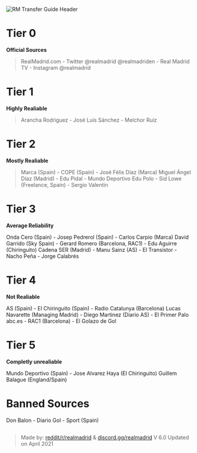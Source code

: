 ![RM Transfer Guide Header](https://user-images.githubusercontent.com/82177200/114086522-909a0b00-9867-11eb-9ed3-8d87756121c3.png)



# Tier 0
**Official Sources**

> RealMadrid.com - Twitter @realmadrid @realmadriden - Real Madrid TV - Instagram @realmadrid

# Tier 1
**Highly Realiable**

> Arancha Rodriguez - José Luis Sánchez - Melchor Ruiz

# Tier 2
**Mostly Realiable**

> Marca (Spain) -		COPE (Spain) - José Félix Díaz (Marca)
> Miguel Ángel Díaz (Madrid) - Edu Pidal	 - 	Mundo Deportivo
> Edu Polo - Sid Lowe (Freelance, Spain)	- 	Sergio Valentin					

# Tier 3
**Average Reliability**

Onda Cero (Spain)	 - Josep Pedrerol (Spain) - Carlos Carpio (Marca)
David Garrido (Sky Spain) - Gerard Romero (Barcelona, RAC1) - Edu Aguirre (Chiringuito)
Cadena SER (Madrid) - Manu Sainz (AS) - 	El Transistor - Nacho Peña - Jorge Calabrés		

# Tier 4
**Not Realiable**

AS (Spain) - El Chiringuito (Spain) - Radio Catalunya (Barcelona)
Lucas Navarette (Managing Madrid) - Diego Martinez (Diario AS) - El Primer Palo		
abc.es - RAC1 (Barcelona) - 	El Golazo de Gol		

# Tier 5
**Completly unrealiable**

Mundo Deportivo (Spain) - Jose Alvarez Haya (El Chiringuito)
Guillem Balague (England/Spain)


# Banned Sources

Don Balon - Diario Gol - Sport (Spain)		

##


> Made by: [reddit/r/realmadrid](https://www.reddit.com/r/realmadrid) & [discord.gg/realmadrid](https://discord.com/invite/RealMadrid)
V 6.0 Updated on April 2021
